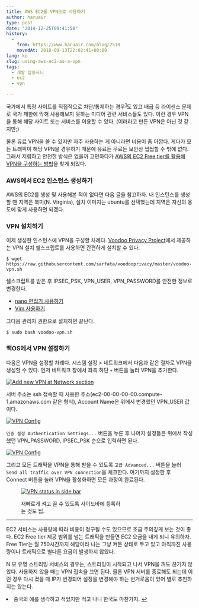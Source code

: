 ```yaml
---
title: AWS EC2를 VPN으로 사용하기
author: haruair
type: post
date: "2014-12-25T09:41:50"
history:
  - 
    from: https://www.haruair.com/blog/2518
    movedAt: 2018-09-13T22:02:41+00:00
lang: ko
slug: using-aws-ec2-as-a-vpn
tags:
  - 개발 잡동사니
  - ec2
  - vpn

---
```

국가에서 특정 사이트를 직접적으로 차단/통제하는 경우<sup id="fnref-2518-1"><a href="#fn-2518-1">1</a></sup>도 있고 배급 등 라이센스 문제로 국가 제한에 막혀 사용해보지 못하는 미디어 관련 서비스들도 있다. 이런 경우 VPN을 통해 해당 사이트 또는 서비스를 이용할 수 있다. (이러라고 만든 VPN은 아닌 것 같지만;)

물론 유료 VPN을 쓸 수 있지만 자주 사용하는 게 아니라면 비용이 좀 아깝다. 게다가 모든 트래픽이 해당 VPN을 경유하기 때문에 유료든 무료든 보안상 찝찝할 수 밖에 없다. 그래서 저렴하고 안전한 방식은 없을까 고민하다가 [AWS의 EC2 Free tier를 활용해 VPN을 구성하는 방법][1]을 찾게 되었다.

### AWS에서 EC2 인스턴스 생성하기

AWS의 EC2를 생성 및 사용해본 적이 없다면 다음 글을 참고하자. 내 인스턴스를 생성할 땐 지역은 북미(N. Virginia), 설치 이미지는 ubuntu를 선택했는데 지역은 자신의 용도에 맞게 사용하면 되겠다.

### VPN 설치하기

이제 생성한 인스턴스에 VPN을 구성할 차례다. [Voodoo Privacy Project][2]에서 제공하는 VPN 설치 쉘스크립트를 사용하면 간편하게 설치할 수 있다.

    $ wget https://raw.githubusercontent.com/sarfata/voodooprivacy/master/voodoo-vpn.sh
    

쉘스크립트를 받은 후 IPSEC\_PSK, VPN\_USER, VPN_PASSWORD를 안전한 정보로 변경한다.

  * [nano 편집기 사용하기][3]
  * [Vim 사용하기][4]

그다음 관리자 권한으로 설치하면 끝난다.

    $ sudo bash voodoo-vpn.sh
    

### 맥OS에서 VPN 설정하기

다음은 VPN을 설정할 차례다. 시스템 설정 > 네트워크에서 다음과 같은 절차로 VPN을 생성할 수 있다. 먼저 네트워크 창에서 좌측 하단 `+` 버튼을 눌러 VPN을 추가한다.

[<img src="https://farm8.staticflickr.com/7518/15913414728_4131eb0a9c.jpg?w=660&#038;ssl=1" alt="Add new VPN at Network section" class="aligncenter " data-recalc-dims="1" />][5]

서버 주소는 ssh 접속할 때 사용한 주소(ec2-00-00-00-00.compute-1.amazonaws.com 같은 형식), Account Name은 위에서 변경했던 VPN_USER 값이다.

[<img src="https://farm9.staticflickr.com/8562/15915113137_7f86075fc2.jpg?w=660&#038;ssl=1" alt="VPN Config" class="aligncenter " data-recalc-dims="1" />][6]

`인증 설정 Authentication Settings...` 버튼을 누른 후 나머지 설정들은 위에서 작성했던 VPN\_PASSWORD, IPSEC\_PSK 순으로 입력하면 된다.

[<img src="https://farm8.staticflickr.com/7575/15478544064_1474a44e6d.jpg?w=660&#038;ssl=1" alt="VPN Config" class="aligncenter " data-recalc-dims="1" />][7]

그리고 모든 트래픽을 VPN을 통해 받을 수 있도록 `고급 Advanced...` 버튼을 눌러 `Send all traffic over VPN connection`을 체크한다. 여기까지 설정한 후 Connect 버튼을 눌러 VPN을 활성화하면 모든 과정이 완료된다.<figure id="flickr90112078N0815913660320" style="width: 278px" class="wp-caption aligncenter">

[<img src="https://farm9.staticflickr.com/8614/15913660320_73ddb30255.jpg?w=660&#038;ssl=1" alt="VPN status in side bar" class="aligncenter " data-recalc-dims="1" />][8]<figcaption class="wp-caption-text">재빠르게 켜고 끌 수 있도록 사이드바에 등록하는 것도 팁.</figcaption></figure> 

* * *

EC2 서비스는 사용량에 따라 비용이 청구될 수도 있으므로 조금 주의깊게 보는 것이 좋다. EC2 Free tier 제공 범위를 넘는 트래픽을 만들면 EC2 요금을 내게 되니 유의하자. Free Tier는 월 750시간까지 해당이라 나는 그냥 켜둔 상태로 두고 있고 아직까진 사용량이나 트래픽으로 별다른 요금이 발생하지 않았다.

N 모 유명 스트리밍 서비스의 경우는, 스트리밍이 시작되고 나서 VPN을 꺼도 끊기지 않았다. 사용하지 않을 때는 VPN 접속을 끄면 된다. 물론 VPN 서버를 종료해도 되는데 이런 경우 다시 켰을 때 IP가 변경되어 설정을 변경해야 하는 번거로움이 있어 별로 추천하지는 않는다.

<li id="fn-2518-1">
  중국의 예를 생각하고 적었지만 적고 나니 한국도 마찬가지.&#160;<a href="#fnref-2518-1">&#8617;</a> </fn></footnotes>

 [1]: http://www.sarfata.org/posts/setting-up-an-amazon-vpn-server.md/
 [2]: https://github.com/sarfata/voodooprivacy
 [3]: http://greenfishblog.tistory.com/58
 [4]: http://www.morenice.kr/25
 [5]: http://www.flickr.com/photos/90112078@N08/15913414728 "Add new VPN at Network section"
 [6]: http://www.flickr.com/photos/90112078@N08/15915113137 "VPN Config"
 [7]: http://www.flickr.com/photos/90112078@N08/15478544064 "VPN Config"
 [8]: http://www.flickr.com/photos/90112078@N08/15913660320 "VPN status in side bar"